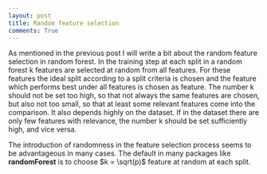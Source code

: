 ```yaml
---
layout: post
title: Random feature selection
comments: True
---
```


As mentioned in the previous post I will write a bit about the random feature selection in random forest. In the training step 
at each split in a random forest k features are selected at random from all features. For these features the ideal split 
according to a split criteria is chosen and the feature which performs best under all features is chosen as feature. 
The number k should not be set too high, so that not always the same features are chosen, but also not too small, so that at 
least some relevant features come into the comparison. It also depends highly on the dataset. If in the dataset there are only 
few features with relevance, the number k should be set sufficiently high, and vice versa.

The introduction of randomness in the feature selection process seems to be advantageous in many cases. The default in 
many packages like **randomForest** is to choose $k = \sqrt(p)$ feature at random at each split. 
